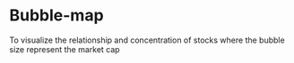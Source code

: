 # Bubble-map
To visualize the relationship and concentration of stocks
where the bubble size represent the market cap
